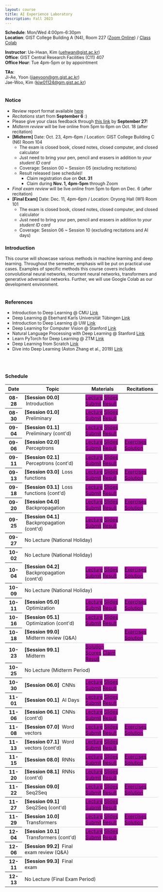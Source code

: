 ```yaml
---
layout: course
title: AI Experience Laboratory
description: Fall 2023
---
```


**Schedule**: Mon/Wed 4:00pm-6:30pm<br/>
**Location**: GIST College Building A (N4), Room 227 ([Zoom Online](https://us06web.zoom.us/j/87925937140?pwd=Qm1XTmU4MENybXVEeWJ5eVh2Z0dKdz09)) / [Class Colab](https://colab.research.google.com/drive/1O_T4HQpGv2-UCYz4JiTD27FqluxMmOZA?usp=sharing)<br/>


**Instructor**: Ue-Hwan, Kim (uehwan@gist.ac.kr)<br/>
**Office**: GIST Central Research Facilities (C11) 407<br/>
**Office Hour**: Tue 4pm-5pm or by appointment

**TAs**:<br/>
Ji-Ae, Yoon (jiaeyoon@gm.gist.ac.kr) <br/>
Jae-Woo, Kim (kjw01124@gm.gist.ac.kr) <br/>
<br/>

### Notice
* Review report format available [here](https://docs.google.com/document/d/1iyHUFjtQCoM6bj0vhg6PyvUN8eVsiZBmKXKEiK5E26E/edit?usp=sharing)
* *Recitations* start from **September 6** :)
* Please give your class feedback through [this link](https://forms.gle/QVLV2wPdyXGmvNZ47) by **September 27**!
* *Midterm review* will be live online from 5pm to 6pm on Oct. 18 (after recitation)
* **[Midterm]** Date: Oct. 23, 4pm-6pm / Location: GIST College Building C (N6) Room 104
  * The exam is closed book, closed notes, closed computer, and closed calculator
  * Just need to bring your pen, pencil and erasers in addition to *your student ID card*
  * Coverage: Session 00 ~ Session 05 (excluding recitations)
  * Result released (see schedule)!
    * Claim registration due on **Oct. 31**
    * Claim during **Nov. 1, 4pm-5pm** through Zoom
* *Final exam review* will be live online from 5pm to 6pm on Dec. 6 (after recitation)
* **[Final Exam]** Date: Dec. 11, 4pm-6pm / Location: Oryong Hall (W1) Room 101
  * The exam is closed book, closed notes, closed computer, and closed calculator
  * Just need to bring your pen, pencil and erasers in addition to *your student ID card*
  * Coverage: Session 06 ~ Session 10 (excluding recitations and AI days)

### Introduction
This course will showcase various methods in machine learning and deep learning. Throughout the semester, emphasis will be put on practical use cases. Examples of specific methods this course covers includes convolutional neural networks, recurrent neural networks, transformers and generative adversarial networks. Further, we will use Google Colab as our development environment.
<br/>
<br/>

### References
* Introduction to Deep Learning @ CMU [Link](https://deeplearning.cs.cmu.edu/S23/index.html)
* Deep Learning @ Eberhard Karls Universität Tübingen [Link](https://uni-tuebingen.de/fakultaeten/mathematisch-naturwissenschaftliche-fakultaet/fachbereiche/informatik/lehrstuehle/autonomous-vision/lectures/deep-learning/)
* Introduction to Deep Learning @ UW [Link](https://sebastianraschka.com/blog/2021/dl-course.html)
* Deep Learning for Computer Vision @ Stanford [Link](http://cs231n.stanford.edu/)
* Natural Language Processing with Deep Learning @ Stanford [Link](https://web.stanford.edu/class/cs224n/)
* Learn PyTorch for Deep Learning @ ZTM [Link](https://github.com/mrdbourke/pytorch-deep-learning)
* Deep Learning from Scratch [Link](https://github.com/WegraLee/deep-learning-from-scratch)
* Dive into Deep Learning (Aston Zhang et al., 2019) [Link](https://d2l.ai/)
<br/>
<br/>

### Schedule
<div class="table-responsive">
<table class="table table-hover table-sm text-center">
  <thead>
    <tr>
      <th class="col-sm-1" scope="col">Date</th>
      <th class="col-sm-4" scope="col">Topic</th>
      <th class="col-sm-3" scope="col">Materials</th>
      <th class="col-sm-2" scope="col">Recitations</th>
    </tr>
  </thead>
  <tbody>
    <tr>
      <th scope="row">08-28</th>
      <td class="text-left"><b>[Session 00.0]</b> &nbsp;Introduction</td>
      <td>
        <a href="https://youtu.be/qR2q4jwN-Rs" target="_blank" class="badge badge-pill" style="background-color:#B509AC;">Lecture</a>
        <a href="https://docs.google.com/presentation/d/1Rqgy6Gc--kJjimmnf_W5UISFkl5qR20v-7fZMrF3RG4/edit?usp=sharing" target="_blank" class="badge badge-pill" style="background-color:#B509AC;">Slides</a>
        <a href="https://forms.gle/fqDqLDriX9yEfi1h6" target="_blank" class="badge badge-pill" style="background-color:#B509AC;">Submit</a>
        <a href="https://docs.google.com/spreadsheets/d/1ERaL4IWbcbHnWqexvDvbG9W0uBLMKHt1ub6q3n4eRT8/edit?usp=sharing" target="_blank" class="badge badge-pill" style="background-color:#B509AC;">Result</a>
      </td>
      <td></td>
    </tr>
    <tr style="border-bottom: 1.5px solid lightgrey;">
      <th scope="row">08-30</th>
      <td class="text-left"><b>[Session 01.0]</b> &nbsp;Preliminary</td>
      <td>
        <a href="https://drive.google.com/file/d/11xa-72fRJqgc4YKwdErVbBGiTWgsMGX1/view?usp=sharing" target="_blank" class="badge badge-pill" style="background-color:#B509AC;">Lecture</a>
        <a href="https://docs.google.com/presentation/d/1MO4dvhBOHOfsBw7Yl3L_05sUALzTfU7baD4AvStQ_tQ/edit?usp=sharing" target="_blank" class="badge badge-pill" style="background-color:#B509AC;">Slides</a>
        <a href="https://forms.gle/q26uR2X8DfJy5pVq5" target="_blank" class="badge badge-pill" style="background-color:#B509AC;">Submit</a>
        <a href="https://docs.google.com/spreadsheets/d/1dlHh30igcx-vrsHscMhz-XWgRWGozj8HRl3SR98hua4/edit?usp=sharing" target="_blank" class="badge badge-pill" style="background-color:#B509AC;">Result</a>
      </td>
      <td></td>
    </tr>
    <tr>
      <th scope="row">09-04</th>
      <td class="text-left"><b>[Session 01.1]</b> &nbsp;Preliminary (cont'd)</td>
      <td>
        <a href="https://drive.google.com/file/d/1dvseRqqGWX2OB-fJpSq_02GV-FeHuKRk/view?usp=sharing" target="_blank" class="badge badge-pill" style="background-color:#B509AC;">Lecture</a>
        <a href="https://docs.google.com/presentation/d/1MO4dvhBOHOfsBw7Yl3L_05sUALzTfU7baD4AvStQ_tQ/edit?usp=sharing" target="_blank" class="badge badge-pill" style="background-color:#B509AC;">Slides</a>
        <a href="https://forms.gle/2qR8VtAQaQEFUbV97" target="_blank" class="badge badge-pill" style="background-color:#B509AC;">Submit</a>
        <a href="https://docs.google.com/spreadsheets/d/1Fkx1GONnv96XqRniao2y4qHo74KUP3XUiAudsk5LrgE/edit?usp=sharing" target="_blank" class="badge badge-pill" style="background-color:#B509AC;">Result</a>
      </td>
      <td></td>
    </tr>
    <tr style="border-bottom: 1.5px solid lightgrey;">
      <th scope="row">09-06</th>
      <td class="text-left"><b>[Session 02.0]</b> &nbsp;Perceptrons</td>
      <td>
        <a href="https://colab.research.google.com/drive/1HJShFKJd3AvPFDfysvMZFqqPijOxEA6s?usp=sharing" target="_blank" class="badge badge-pill" style="background-color:#B509AC;">Lecture</a>
        <a href="https://docs.google.com/presentation/d/12fvxbsmoRLGDkiP0JzHuabd2GPgJMZwEONq8obJLF_U/edit?usp=sharing" target="_blank" class="badge badge-pill" style="background-color:#B509AC;">Slides</a>
        <a href="https://forms.gle/tK2odweZZCKoKmxd6" target="_blank" class="badge badge-pill" style="background-color:#B509AC;">Submit</a>
        <a href="https://docs.google.com/spreadsheets/d/1Wn6S38Ec-lYblhG6UAx7-cdEoyjWNJYxZqNVp6fclMM/edit?usp=sharing" target="_blank" class="badge badge-pill" style="background-color:#B509AC;">Result</a>
      </td>
      <td>
        <a href="https://colab.research.google.com/drive/11QTYpsUovdqSJgwLIs50Xj5Ho7G9eia1?usp=sharing" target="_blank" class="badge badge-pill" style="background-color:#B509AC;">Exercises</a>
        <a href="https://colab.research.google.com/drive/168DeDqEqYvMp8o7IhNoiamqbGnm6_SzH?usp=sharing" target="_blank" class="badge badge-pill" style="background-color:#B509AC;">Solution</a>
      </td>
    </tr>
    <tr>
      <th scope="row">09-11</th>
      <td class="text-left"><b>[Session 02.1]</b> &nbsp;Perceptrons (cont'd)</td>
      <td>
        <a href="https://colab.research.google.com/drive/1lS-ERfqrf5SFJbUGolfbaD4d0m7wi4gG?usp=sharing" target="_blank" class="badge badge-pill" style="background-color:#B509AC;">Lecture</a>
        <a href="https://docs.google.com/presentation/d/12fvxbsmoRLGDkiP0JzHuabd2GPgJMZwEONq8obJLF_U/edit?usp=sharing" target="_blank" class="badge badge-pill" style="background-color:#B509AC;">Slides</a>
        <a href="https://forms.gle/9QWGaUjFq58WBAYw5" target="_blank" class="badge badge-pill" style="background-color:#B509AC;">Submit</a>
        <a href="https://docs.google.com/spreadsheets/d/1GBqG0Gy9CQ3zoJsvzjHH5PzLKCvSgGk8nFc6qsfVrCU/edit?usp=sharing" target="_blank" class="badge badge-pill" style="background-color:#B509AC;">Result</a>
      </td>
      <td></td>
    </tr>
    <tr style="border-bottom: 1.5px solid lightgrey;">
      <th scope="row">09-13</th>
      <td class="text-left"><b>[Session 03.0]</b> &nbsp;Loss functions</td>
      <td>
        <a href="https://colab.research.google.com/drive/1ThuWyO7TZmRl4wD_TJY_Dnem3xLnNgpw?usp=sharing" target="_blank" class="badge badge-pill" style="background-color:#B509AC;">Lecture</a>
        <a href="https://docs.google.com/presentation/d/1xLUu3kGdvxGTZBd51gaOsqBJSFsE8dfC3e3KCKdkYMo/edit?usp=sharing" target="_blank" class="badge badge-pill" style="background-color:#B509AC;">Slides</a>
        <a href="https://forms.gle/Ma75f5sMGwLpj93x8" target="_blank" class="badge badge-pill" style="background-color:#B509AC;">Submit</a>
        <a href="https://docs.google.com/spreadsheets/d/1PzH0X6Bx4BOztYvRPIFjsZlG4j9IV2oU7dM191BdclA/edit?usp=sharing" target="_blank" class="badge badge-pill" style="background-color:#B509AC;">Result</a>
      </td>
      <td>
        <a href="https://colab.research.google.com/drive/11U8ZZL_LGKQtprGGAqFHn6ptoLpJVwo0?usp=sharing" target="_blank" class="badge badge-pill" style="background-color:#B509AC;">Exercises</a>
        <a href="https://colab.research.google.com/drive/1OkBCRgn--iL3Luk1y8tTk5huiothhZfc?usp=sharing" target="_blank" class="badge badge-pill" style="background-color:#B509AC;">Solution</a>
      </td>
    </tr>
    <tr>
      <th scope="row">09-18</th>
      <td class="text-left"><b>[Session 03.1]</b> &nbsp;Loss functions (cont'd)</td>
      <td>
        <a href="https://colab.research.google.com/drive/1pN1HXWxU8vVtMqVBk31R3Gb5wDlboh2t?usp=sharing" target="_blank" class="badge badge-pill" style="background-color:#B509AC;">Lecture</a>
        <a href="https://docs.google.com/presentation/d/1xLUu3kGdvxGTZBd51gaOsqBJSFsE8dfC3e3KCKdkYMo/edit?usp=sharing" target="_blank" class="badge badge-pill" style="background-color:#B509AC;">Slides</a>
        <a href="https://forms.gle/QQRxLa92muLEqt1i7" target="_blank" class="badge badge-pill" style="background-color:#B509AC;">Submit</a>
        <a href="https://docs.google.com/spreadsheets/d/1LV6r4ePZzUAie4uBWWMiYCqoEebAZKvxRqbHFBDWzp4/edit?usp=sharing" target="_blank" class="badge badge-pill" style="background-color:#B509AC;">Result</a>
      </td>
      <td></td>
    </tr>
    <tr style="border-bottom: 1.5px solid lightgrey;">
      <th scope="row">09-20</th>
      <td class="text-left"><b>[Session 04.0]</b> &nbsp;Backpropagation</td>
      <td>
        <a href="https://colab.research.google.com/drive/1O-abi_Y3x42n3kgZaGVnlhcVPuL9wQYv?usp=sharing" target="_blank" class="badge badge-pill" style="background-color:#B509AC;">Lecture</a>
        <a href="https://docs.google.com/presentation/d/1bmpGS7Q6nd-DQinUH2N31J8KVd-4s8mDk5aSBnVBmLU/edit?usp=sharing" target="_blank" class="badge badge-pill" style="background-color:#B509AC;">Slides</a>
        <a href="https://forms.gle/NRFSZjgACGyL1iF77" target="_blank" class="badge badge-pill" style="background-color:#B509AC;">Submit</a>
        <a href="https://docs.google.com/spreadsheets/d/1h2t6d6EdTWDzJH0wto0s9xGmj9kiQ4AakqriFoovz00/edit?usp=sharing" target="_blank" class="badge badge-pill" style="background-color:#B509AC;">Result</a>
      </td>
      <td>
        <a href="https://colab.research.google.com/drive/1-1nnBfSplxgUZx904l9vwQ7VIThYfTzy?usp=sharing" target="_blank" class="badge badge-pill" style="background-color:#B509AC;">Exercises</a>
        <a href="https://colab.research.google.com/drive/1UqCoNw2_JL50U0t5ZeF5oY6PBJbQHVvB?usp=sharing" target="_blank" class="badge badge-pill" style="background-color:#B509AC;">Solution</a>
      </td>
    </tr>
    <tr>
      <th scope="row">09-25</th>
      <td class="text-left"><b>[Session 04.1]</b> &nbsp;Backpropagation (cont'd)</td>
      <td>
        <a href="https://colab.research.google.com/drive/1X3czzJ83BgDolNvUpbBGNTBSiv8RrB51?usp=sharing" target="_blank" class="badge badge-pill" style="background-color:#B509AC;">Lecture</a>
        <a href="https://docs.google.com/presentation/d/1bmpGS7Q6nd-DQinUH2N31J8KVd-4s8mDk5aSBnVBmLU/edit?usp=sharing" target="_blank" class="badge badge-pill" style="background-color:#B509AC;">Slides</a>
        <a href="https://forms.gle/x7MPGYWPV9SWS3W69" target="_blank" class="badge badge-pill" style="background-color:#B509AC;">Submit</a>
        <a href="https://docs.google.com/spreadsheets/d/1_RifhOH8UrVs02bhK7cnFcytZ0iIcQJQ_eNe8kIPgUI/edit?usp=sharing" target="_blank" class="badge badge-pill" style="background-color:#B509AC;">Result</a>
      </td>
      <td></td>
    </tr>
    <tr style="border-bottom: 1.5px solid lightgrey;">
      <th scope="row">09-27</th>
      <td colspan="3">No Lecture (National Holiday)</td>
    </tr>
    <tr>
      <th scope="row">10-02</th>
      <td colspan="3">No Lecture (National Holiday)</td>
    </tr>
    <tr style="border-bottom: 1.5px solid lightgrey;">
      <th scope="row">10-04</th>
      <td class="text-left"><b>[Session 04.2]</b> &nbsp;Backpropagation (cont'd)</td>
      <td>
        <a href="https://colab.research.google.com/drive/1W5ckuB696gzqjTvy1wgJE05UznWAIYjw?usp=sharing" target="_blank" class="badge badge-pill" style="background-color:#B509AC;">Lecture</a>
        <a href="https://docs.google.com/presentation/d/1bmpGS7Q6nd-DQinUH2N31J8KVd-4s8mDk5aSBnVBmLU/edit?usp=sharing" target="_blank" class="badge badge-pill" style="background-color:#B509AC;">Slides</a>
        <a href="https://forms.gle/nEcbtQTwKES5b26i7" target="_blank" class="badge badge-pill" style="background-color:#B509AC;">Submit</a>
        <a href="https://docs.google.com/spreadsheets/d/1OScXHqbIxcVh8KOpgWLDshXooFiPX0mkZmSnemklORQ/edit?usp=sharing" target="_blank" class="badge badge-pill" style="background-color:#B509AC;">Result</a>
      </td>
      <td>
        <a href="https://colab.research.google.com/drive/1AKGwvkCDZnnOMbhvqO5D17iSYIqcsCNf?usp=sharing" target="_blank" class="badge badge-pill" style="background-color:#B509AC;">Exercises</a>
        <a href="https://colab.research.google.com/drive/1Jd_xswFdWDLFDZi4SH0FMaImDQCpVppp?usp=sharing" target="_blank" class="badge badge-pill" style="background-color:#B509AC;">Solution</a>
      </td>
    </tr>
    <tr>
      <th scope="row">10-09</th>
      <td colspan="3">No Lecture (National Holiday)</td>
    </tr>
    <tr style="border-bottom: 1.5px solid lightgrey;">
      <th scope="row">10-11</th>
      <td class="text-left"><b>[Session 05.0]</b> &nbsp;Optimization</td>
      <td>
        <a href="https://colab.research.google.com/drive/1bry1OIQ2fMgyVHoxxuf-lW8LiEMzuRLg?usp=sharing" target="_blank" class="badge badge-pill" style="background-color:#B509AC;">Lecture</a>
        <a href="https://docs.google.com/presentation/d/1rjXN0Pudol0DoaEIm-Am8cjFGsFNoSBstGxcKL60P_I/edit?usp=sharing" target="_blank" class="badge badge-pill" style="background-color:#B509AC;">Slides</a>
        <a href="https://forms.gle/KuCdq1SbMY6YwBtR8" target="_blank" class="badge badge-pill" style="background-color:#B509AC;">Submit</a>
        <a href="https://docs.google.com/spreadsheets/d/1iQv_L15pVmnPGsWF-icosnzYiAKdnUze7bdpHD_wevs/edit?usp=sharing" target="_blank" class="badge badge-pill" style="background-color:#B509AC;">Result</a>
      </td>
      <td>
        <a href="https://colab.research.google.com/drive/1vndkdUFAsGYEAswZLK4Gf1wKrwzpkxK5?usp=sharing" target="_blank" class="badge badge-pill" style="background-color:#B509AC;">Exercises</a>
        <a href="https://colab.research.google.com/drive/1pe4udBEDOxRZiPVBG5wYV1QuJjOW6Lkz?usp=sharing" target="_blank" class="badge badge-pill" style="background-color:#B509AC;">Solution</a>
      </td>
    </tr>
    <tr>
      <th scope="row">10-16</th>
      <td class="text-left"><b>[Session 05.1]</b> &nbsp;Optimization (cont'd)</td>
      <td>
        <a href="https://colab.research.google.com/drive/1bJXyiWSTCExPD7I1e-uDtN3iVbXRVopS?usp=sharing" target="_blank" class="badge badge-pill" style="background-color:#B509AC;">Lecture</a>
        <a href="https://docs.google.com/presentation/d/1rjXN0Pudol0DoaEIm-Am8cjFGsFNoSBstGxcKL60P_I/edit?usp=sharing" target="_blank" class="badge badge-pill" style="background-color:#B509AC;">Slides</a>
        <a href="https://forms.gle/11FrmzgjgPryCKLi8" target="_blank" class="badge badge-pill" style="background-color:#B509AC;">Submit</a>
        <a href="https://docs.google.com/spreadsheets/d/1O6hXmr4th-KTDeFDePgTEksxUxiefSOnt7ntSLapmsc/edit?usp=sharing" target="_blank" class="badge badge-pill" style="background-color:#B509AC;">Result</a>
      </td>
      <td></td>
    </tr>
    <tr style="border-bottom: 1.5px solid lightgrey;">
      <th scope="row">10-18</th>
      <td class="text-left"><b>[Session 99.0]</b> &nbsp;Midterm review (Q&A)</td>
      <td>
        <!--a href="" target="_blank" class="badge badge-pill" style="background-color:#B509AC;">Lecture</a>
        <a href="" target="_blank" class="badge badge-pill" style="background-color:#B509AC;">Slides</a>
        <a href="" target="_blank" class="badge badge-pill" style="background-color:#B509AC;">Submit</a>
        <a href="" target="_blank" class="badge badge-pill" style="background-color:#B509AC;">Result</a-->
      </td>
      <td>
        <a href="https://colab.research.google.com/drive/126iwrrxaZH30gnzVc4qhP-JPfeDGwIsA?usp=sharing" target="_blank" class="badge badge-pill" style="background-color:#B509AC;">Exercises</a>
        <a href="https://colab.research.google.com/drive/1RtxmMv1vGrCXuURFr3BEG2rCeKkd-c1U?usp=sharing" target="_blank" class="badge badge-pill" style="background-color:#B509AC;">Solution</a>
      </td>
    </tr>
    <tr>
      <th scope="row">10-23</th>
      <td class="text-left"><b>[Session 99.1]</b> &nbsp;Midterm</td>
      <td>
        <a href="https://docs.google.com/document/d/10jEnT5cWu2jbA1rLZj7jJkDCm2zLwWaSexAyWStpo_M/edit?usp=sharing" target="_blank" class="badge badge-pill" style="background-color:#B509AC;">Solution</a>
        <a href="https://docs.google.com/spreadsheets/d/1TzFuhiRzJZluO4MT_OCBVh8RZEBOQUGKBK2As6vIowQ/edit?usp=sharing" target="_blank" class="badge badge-pill" style="background-color:#B509AC;">Scores</a>
        <a href="https://docs.google.com/spreadsheets/d/1ICXQAQTGDko7sQQn2gLo-w3WYR0wXXX0kBT-zqI8jkg/edit?usp=sharing" target="_blank" class="badge badge-pill" style="background-color:#B509AC;">Claim</a>
        <a href="" target="_blank" class="badge badge-pill" style="background-color:#B509AC;">Result</a>
      </td>
      <td></td>
    </tr>
    <tr style="border-bottom: 1.5px solid lightgrey;">
      <th scope="row">10-25</th>
      <td colspan="3">No Lecture (Midterm Period)</td>
    </tr>
    <tr>
      <th scope="row">10-30</th>
      <td class="text-left"><b>[Session 06.0]</b> &nbsp;CNNs</td>
      <td>
        <a href="https://colab.research.google.com/drive/1f6M1-ruBS_UjtOMS4VP3MrVTJd7T4lWJ?usp=sharing" target="_blank" class="badge badge-pill" style="background-color:#B509AC;">Lecture</a>
        <a href="https://drive.google.com/file/d/1sKFwZ070ZPL49k4UYlWdVgAAysEQuyx-/view?usp=sharing" target="_blank" class="badge badge-pill" style="background-color:#B509AC;">Slides</a>
        <a href="https://forms.gle/mdoNCAf3TwVin5LK9" target="_blank" class="badge badge-pill" style="background-color:#B509AC;">Submit</a>
        <a href="https://docs.google.com/spreadsheets/d/1AVR0bImmNMq5VnE6kjd9jqXPwSF7L047HRhT7WBb4U8/edit?usp=sharing" target="_blank" class="badge badge-pill" style="background-color:#B509AC;">Result</a>
      </td>
      <td>
      </td>
    </tr>
    <tr style="border-bottom: 1.5px solid lightgrey;">
      <th scope="row">11-01</th>
      <td class="text-left"><b>[Session 00.1]</b> &nbsp;AI Days</td>
      <td>
        <a href="https://docs.google.com/document/d/11oEgNv6GEYo2pv1ycrtNSN0ksGDrBFRVKs4D8fTQ2S8/edit?usp=sharing" target="_blank" class="badge badge-pill" style="background-color:#B509AC;">Lecture</a>
        <a href="https://docs.google.com/presentation/d/1loU8AcLZklx_JRnW_SieXEln5mYWFeQu_U-HEdx9RmE/edit?usp=sharing" target="_blank" class="badge badge-pill" style="background-color:#B509AC;">Slides</a>
        <a href="https://forms.gle/CK23RDyVnFydJj5s5" target="_blank" class="badge badge-pill" style="background-color:#B509AC;">Submit</a>
        <a href="https://docs.google.com/spreadsheets/d/1GbW-wpTsox0gC6kcsbJFDL1lTo1K0Tu3j5aoyULUEXM/edit?usp=sharing" target="_blank" class="badge badge-pill" style="background-color:#B509AC;">Result</a>
      </td>
      <td>
        <!--a href="" target="_blank" class="badge badge-pill" style="background-color:#B509AC;">Exercises</a>
        <a href="" target="_blank" class="badge badge-pill" style="background-color:#B509AC;">Solution</a-->
      </td>
    </tr>
    <tr>
      <th scope="row">11-06</th>
      <td class="text-left"><b>[Session 06.1]</b> &nbsp;CNNs (cont'd)</td>
      <td>
        <a href="https://colab.research.google.com/drive/1HXTeZphZG0_5x2D6FQDUJFBU-EqCAH8A?usp=sharing" target="_blank" class="badge badge-pill" style="background-color:#B509AC;">Lecture</a>
        <a href="https://drive.google.com/file/d/1sKFwZ070ZPL49k4UYlWdVgAAysEQuyx-/view?usp=sharing" target="_blank" class="badge badge-pill" style="background-color:#B509AC;">Slides</a>
        <a href="https://forms.gle/Kjm4Ea5yJ5jbvypr7" target="_blank" class="badge badge-pill" style="background-color:#B509AC;">Submit</a>
        <a href="https://docs.google.com/spreadsheets/d/1y9lNc88TBpxT2nZkFibDktIB2bUV8YKz9r5Myeu-Cqg/edit?usp=sharing" target="_blank" class="badge badge-pill" style="background-color:#B509AC;">Result</a>
      </td>
      <td>
        <!--a href="" target="_blank" class="badge badge-pill" style="background-color:#B509AC;">Exercises</a>
        <a href="" target="_blank" class="badge badge-pill" style="background-color:#B509AC;">Solution</a-->
      </td>
    </tr>
    <tr style="border-bottom: 1.5px solid lightgrey;">
      <th scope="row">11-08</th>
      <td class="text-left"><b>[Session 07.0]</b> &nbsp;Word vectors</td>
      <td>
        <a href="https://colab.research.google.com/drive/1eeUmClkL56StX372Y2WXquEM1Ng8XFWa?usp=sharing" target="_blank" class="badge badge-pill" style="background-color:#B509AC;">Lecture</a>
        <a href="https://docs.google.com/presentation/d/1WRa8JOF4fmZ4lDCF-xiV8oL4EejH1_uSNJUgLQh1lp0/edit?usp=sharing" target="_blank" class="badge badge-pill" style="background-color:#B509AC;">Slides</a>
        <a href="https://forms.gle/P9rJQdKRwCgXr2dh7" target="_blank" class="badge badge-pill" style="background-color:#B509AC;">Submit</a>
        <a href="https://docs.google.com/spreadsheets/d/1S6UG7o4zV1s5g0BSN0w_dlq_hszT2X5avyllpRQBn_o/edit?usp=sharing" target="_blank" class="badge badge-pill" style="background-color:#B509AC;">Result</a>
      </td>
      <td>
        <a href="https://colab.research.google.com/drive/1--QDJCzQdx4Eba-GmzLqjDyc32lL24wO?usp=sharing" target="_blank" class="badge badge-pill" style="background-color:#B509AC;">Exercises</a>
        <a href="https://colab.research.google.com/drive/1U4q2pdhsgzPa2gB4kMhL_pMTEpGXuKQV?usp=sharing" target="_blank" class="badge badge-pill" style="background-color:#B509AC;">Solution</a>
      </td>
    </tr>
    <tr>
      <th scope="row">11-13</th>
      <td class="text-left"><b>[Session 07.1]</b> &nbsp;Word vectors (cont'd)</td>
      <td>
        <a href="https://colab.research.google.com/drive/14fSaaRG61glCHxj6zuaV8gxo0cymSvwA?usp=sharing" target="_blank" class="badge badge-pill" style="background-color:#B509AC;">Lecture</a>
        <a href="https://docs.google.com/presentation/d/1WRa8JOF4fmZ4lDCF-xiV8oL4EejH1_uSNJUgLQh1lp0/edit?usp=sharing" target="_blank" class="badge badge-pill" style="background-color:#B509AC;">Slides</a>
        <a href="https://forms.gle/MLnhdU3NcZQeAoAeA" target="_blank" class="badge badge-pill" style="background-color:#B509AC;">Submit</a>
        <a href="https://docs.google.com/spreadsheets/d/1F7m-G-tbFEy3t20KTF7ZsKMP2KZCuCVWrRJGTWGQ3ig/edit?usp=sharing" target="_blank" class="badge badge-pill" style="background-color:#B509AC;">Result</a>
      </td>
      <td>
        <!--a href="" target="_blank" class="badge badge-pill" style="background-color:#B509AC;">Exercises</a>
        <a href="" target="_blank" class="badge badge-pill" style="background-color:#B509AC;">Solution</a-->
      </td>
    </tr>
    <tr style="border-bottom: 1.5px solid lightgrey;">
      <th scope="row">11-15</th>
      <td class="text-left"><b>[Session 08.0]</b> &nbsp;RNNs</td>
      <td>
        <a href="https://colab.research.google.com/drive/1kmCln5bKaf8-_qRsldD9KhO0pT-mckH2?usp=sharing" target="_blank" class="badge badge-pill" style="background-color:#B509AC;">Lecture</a>
        <a href="https://docs.google.com/presentation/d/128aF0HxGAfOTM8nyb5nZlBVAMIjLamqQIdhk2fMhqbc/edit?usp=sharing" target="_blank" class="badge badge-pill" style="background-color:#B509AC;">Slides</a>
        <a href="https://forms.gle/hG83A1k6zG63RNZM9" target="_blank" class="badge badge-pill" style="background-color:#B509AC;">Submit</a>
        <a href="https://docs.google.com/spreadsheets/d/1oIqjGVId0asulBIfaJS0A0NmVM2vxTGtGy-nWJ81Bqk/edit?usp=sharing" target="_blank" class="badge badge-pill" style="background-color:#B509AC;">Result</a>
      </td>
      <td>
        <a href="https://colab.research.google.com/drive/1Kmzta_ybXUEl5MFdHYsQmVQj0hJ2b7KS?usp=sharing" target="_blank" class="badge badge-pill" style="background-color:#B509AC;">Exercises</a>
        <a href="https://colab.research.google.com/drive/1nu78D6IY9rxvPYpUMd4pvUgJntN1k5j2?usp=sharing" target="_blank" class="badge badge-pill" style="background-color:#B509AC;">Solution</a>
      </td>
    </tr>
    <tr>
      <th scope="row">11-20</th>
      <td class="text-left"><b>[Session 08.1]</b> &nbsp;RNNs (cont'd)</td>
      <td>
        <a href="https://colab.research.google.com/drive/1hvPwv9xoyuJ9eYQP5wlFkE1-hWyk28We?usp=sharing" target="_blank" class="badge badge-pill" style="background-color:#B509AC;">Lecture</a>
        <a href="https://docs.google.com/presentation/d/128aF0HxGAfOTM8nyb5nZlBVAMIjLamqQIdhk2fMhqbc/edit?usp=sharing" target="_blank" class="badge badge-pill" style="background-color:#B509AC;">Slides</a>
        <a href="https://forms.gle/Epj1nRH1YgZnAsNQA" target="_blank" class="badge badge-pill" style="background-color:#B509AC;">Submit</a>
        <a href="https://docs.google.com/spreadsheets/d/1kh4pkebj_c6x4iuIcgU4GSXo5gG70o-kITU1Y8FE33s/edit?usp=sharing" target="_blank" class="badge badge-pill" style="background-color:#B509AC;">Result</a>
      </td>
      <td>
        <!--a href="" target="_blank" class="badge badge-pill" style="background-color:#B509AC;">Exercises</a>
        <a href="" target="_blank" class="badge badge-pill" style="background-color:#B509AC;">Solution</a-->
      </td>
    </tr>
    <tr style="border-bottom: 1.5px solid lightgrey;">
      <th scope="row">11-22</th>
      <td class="text-left"><b>[Session 09.0]</b> &nbsp;Seq2Seq</td>
      <td>
        <a href="https://colab.research.google.com/drive/1W-pqVCcmkHwZ79o2yD1lt5--eQBqmpmx?usp=sharing" target="_blank" class="badge badge-pill" style="background-color:#B509AC;">Lecture</a>
        <a href="https://docs.google.com/presentation/d/1LFctT_P6HgXu6x01Sr7Ml1jFYPzC_Hb1xZIXJK1BoK8/edit?usp=sharing" target="_blank" class="badge badge-pill" style="background-color:#B509AC;">Slides</a>
        <a href="https://forms.gle/616zw7L5GETuzQqZ9" target="_blank" class="badge badge-pill" style="background-color:#B509AC;">Submit</a>
        <a href="https://docs.google.com/spreadsheets/d/1GJuc7IcDOCkoPEZV49misrnePUD05K4VN9uaU1hVyd4/edit?usp=sharing" target="_blank" class="badge badge-pill" style="background-color:#B509AC;">Result</a>
      </td>
      <td>
        <a href="https://colab.research.google.com/drive/1LvevQ516fvHllF61Y1zkaRXG5cYesFmW?usp=sharing" target="_blank" class="badge badge-pill" style="background-color:#B509AC;">Exercises</a>
        <a href="https://colab.research.google.com/drive/1jaSDPJBnQfcGu7gOjIK78WrgiwY4RqRf?usp=sharing" target="_blank" class="badge badge-pill" style="background-color:#B509AC;">Solution</a>
      </td>
    </tr>
    <tr>
      <th scope="row">11-27</th>
      <td class="text-left"><b>[Session 09.1]</b> &nbsp;Seq2Seq (cont'd)</td>
      <td>
        <a href="https://colab.research.google.com/drive/1XaraUJE0_MOIOW8Mdt160ZIhwkyGTAWf?usp=sharing" target="_blank" class="badge badge-pill" style="background-color:#B509AC;">Lecture</a>
        <a href="https://docs.google.com/presentation/d/1LFctT_P6HgXu6x01Sr7Ml1jFYPzC_Hb1xZIXJK1BoK8/edit?usp=sharing" target="_blank" class="badge badge-pill" style="background-color:#B509AC;">Slides</a>
        <a href="https://forms.gle/U5zwkw1Bx94yhWb47" target="_blank" class="badge badge-pill" style="background-color:#B509AC;">Submit</a>
        <a href="https://docs.google.com/spreadsheets/d/1Mo90B0DOdMNXIGwu-JyuSShbcBTHUHTkooTesnq7GF0/edit?usp=sharing" target="_blank" class="badge badge-pill" style="background-color:#B509AC;">Result</a>
      </td>
      <td>
        <!--a href="" target="_blank" class="badge badge-pill" style="background-color:#B509AC;">Exercises</a>
        <a href="" target="_blank" class="badge badge-pill" style="background-color:#B509AC;">Solution</a-->
      </td>
    </tr>
    <tr style="border-bottom: 1.5px solid lightgrey;">
      <th scope="row">11-29</th>
      <td class="text-left"><b>[Session 10.0]</b> &nbsp;Transformers</td>
      <td>
        <a href="https://colab.research.google.com/drive/1HUXrxl6GB7lrIv6_HkegFIT-QSzmMuoQ?usp=sharing" target="_blank" class="badge badge-pill" style="background-color:#B509AC;">Lecture</a>
        <a href="https://docs.google.com/presentation/d/1cLbQQyoWu1rHiIZPGIsl54meQgFmqiUATzo3N_xBKMg/edit?usp=sharing" target="_blank" class="badge badge-pill" style="background-color:#B509AC;">Slides</a>
        <a href="https://forms.gle/Kt86kDNdTt8gX3sP8" target="_blank" class="badge badge-pill" style="background-color:#B509AC;">Submit</a>
        <a href="https://docs.google.com/spreadsheets/d/1UW5uOpkqWJWNH0O5j8If_7YOd9NxQs8pc8den_9G1QA/edit?usp=sharing" target="_blank" class="badge badge-pill" style="background-color:#B509AC;">Result</a>
      </td>
      <td>
        <a href="https://colab.research.google.com/drive/1x_HxKKVAVD5YtJEn7zhd-S1dtvy-NY2n?usp=sharing" target="_blank" class="badge badge-pill" style="background-color:#B509AC;">Exercises</a>
        <a href="https://colab.research.google.com/drive/1ijDMZksYbSPThuH0Tll7bvbN-C_GVTKC?usp=sharing" target="_blank" class="badge badge-pill" style="background-color:#B509AC;">Solution</a>
      </td>
    </tr>
    <tr>
      <th scope="row">12-04</th>
      <td class="text-left"><b>[Session 10.1]</b> &nbsp;Transformers (cont'd)</td>
      <td>
        <a href="https://colab.research.google.com/drive/1BtUYrn_x-OpXX1_hPCKzSfFOBZJPDtVC?usp=sharing" target="_blank" class="badge badge-pill" style="background-color:#B509AC;">Lecture</a>
        <a href="https://docs.google.com/presentation/d/1cLbQQyoWu1rHiIZPGIsl54meQgFmqiUATzo3N_xBKMg/edit?usp=sharing" target="_blank" class="badge badge-pill" style="background-color:#B509AC;">Slides</a>
        <a href="https://forms.gle/kmSSDrsobxfSwxX8A" target="_blank" class="badge badge-pill" style="background-color:#B509AC;">Submit</a>
        <a href="https://docs.google.com/spreadsheets/d/1qhq6gENi5XLRGctcMzElNzN8I9XaI_TB1yvaIevb0GI/edit?usp=sharing" target="_blank" class="badge badge-pill" style="background-color:#B509AC;">Result</a>
      </td>
      <td>
        <!--a href="" target="_blank" class="badge badge-pill" style="background-color:#B509AC;">Exercises</a>
        <a href="" target="_blank" class="badge badge-pill" style="background-color:#B509AC;">Solution</a-->
      </td>
    </tr>
    <tr style="border-bottom: 1.5px solid lightgrey;">
      <th scope="row">12-06</th>
      <td class="text-left"><b>[Session 99.2]</b> &nbsp;Final exam review (Q&A) </td>
      <td>
        <!--a href="" target="_blank" class="badge badge-pill" style="background-color:#B509AC;">Lecture</a>
        <a href="" target="_blank" class="badge badge-pill" style="background-color:#B509AC;">Slides</a>
        <a href="" target="_blank" class="badge badge-pill" style="background-color:#B509AC;">Submit</a>
        <a href="" target="_blank" class="badge badge-pill" style="background-color:#B509AC;">Result</a-->
      </td>
      <td>
        <!--a href="" target="_blank" class="badge badge-pill" style="background-color:#B509AC;">Exercises</a>
        <a href="" target="_blank" class="badge badge-pill" style="background-color:#B509AC;">Solution</a-->
      </td>
    </tr>
    <tr>
      <th scope="row">12-11</th>
      <td class="text-left"><b>[Session 99.3]</b> &nbsp;Final exam</td>
      <td>
        <!--a href="" target="_blank" class="badge badge-pill" style="background-color:#B509AC;">Lecture</a>
        <a href="" target="_blank" class="badge badge-pill" style="background-color:#B509AC;">Slides</a>
        <a href="" target="_blank" class="badge badge-pill" style="background-color:#B509AC;">Submit</a>
        <a href="" target="_blank" class="badge badge-pill" style="background-color:#B509AC;">Result</a-->
      </td>
      <td>
        <!--a href="" target="_blank" class="badge badge-pill" style="background-color:#B509AC;">Exercises</a>
        <a href="" target="_blank" class="badge badge-pill" style="background-color:#B509AC;">Solution</a-->
      </td>
    </tr>
    <tr>
      <th scope="row">12-13</th>
      <td colspan="3">No Lecture (Final Exam Period)</td>
    </tr>
  </tbody>
</table>
</div>

